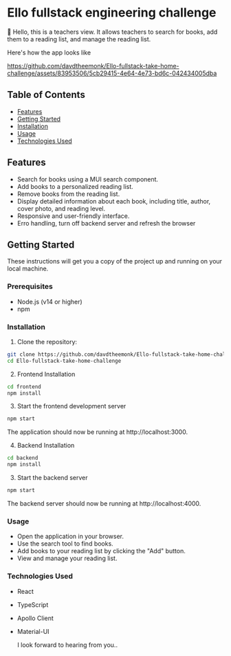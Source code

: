 # Ello fullstack engineering challenge

👋 Hello, this is a teachers view. It allows teachers to search for books, add them to a reading list, and manage the reading list.

Here's how the app looks like

https://github.com/davdtheemonk/Ello-fullstack-take-home-challenge/assets/83953506/5cb29415-4e64-4e73-bd6c-042434005dba


## Table of Contents

- [Features](#features)
- [Getting Started](#getting-started)
- [Installation](#installation)
- [Usage](#usage)
- [Technologies Used](#technologies-used)

## Features

- Search for books using a MUI search component.
- Add books to a personalized reading list.
- Remove books from the reading list.
- Display detailed information about each book, including title, author, cover photo, and reading level.
- Responsive and user-friendly interface.
- Erro handling, turn off backend server and refresh the browser

## Getting Started

These instructions will get you a copy of the project up and running on your local machine.

### Prerequisites

- Node.js (v14 or higher)
- npm

### Installation

1. Clone the repository:

```bash
git clone https://github.com/davdtheemonk/Ello-fullstack-take-home-challenge.git
cd Ello-fullstack-take-home-challenge
```

2. Frontend Installation

```bash
cd frontend
npm install
```

3. Start the frontend development server

```bash
npm start
```

The application should now be running at http://localhost:3000.

4. Backend Installation

```bash
cd backend
npm install
```

3. Start the backend server

```bash
npm start
```

The backend server should now be running at http://localhost:4000.

### Usage

- Open the application in your browser.
- Use the search tool to find books.
- Add books to your reading list by clicking the "Add" button.
- View and manage your reading list.

### Technologies Used

- React
- TypeScript
- Apollo Client
- Material-UI

  I look forward to hearing from you..
